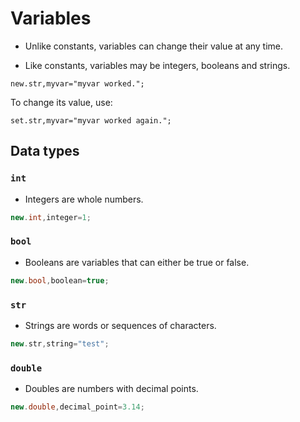 # Variables
- Unlike constants, variables can change their value at any time.

- Like constants, variables may be integers, booleans and strings.

```pawn
new.str,myvar="myvar worked.";
```

To change its value, use:

```pawn
set.str,myvar="myvar worked again.";
```


## Data types

### `int`

- Integers are whole numbers.

```cpp
new.int,integer=1;
```

### `bool`

- Booleans are variables that can either be true or false.

```cpp
new.bool,boolean=true;
```

### `str`

- Strings are words or sequences of characters.

```cpp
new.str,string="test";
```

### `double`

- Doubles are numbers with decimal points.

```cpp
new.double,decimal_point=3.14;
```
